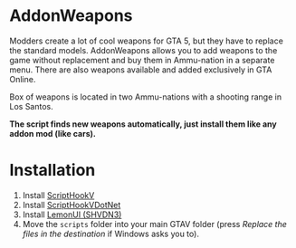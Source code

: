 # AddonWeapons
Modders create a lot of cool weapons for GTA 5, but they have to replace the standard models. AddonWeapons allows you to add weapons to the game without replacement and buy them in Ammu-nation in a separate menu. There are also weapons available and added exclusively in GTA Online.

Box of weapons is located in two Ammu-nations with a shooting range in Los Santos.

**The script finds new weapons automatically, just install them like any addon mod (like cars).**

# Installation

1. Install [ScriptHookV](http://dev-c.com/gtav/scripthookv/)
2. Install [ScriptHookVDotNet](https://github.com/scripthookvdotnet/scripthookvdotnet/releases/latest)
3. Install [LemonUI (SHVDN3)](https://github.com/LemonUIbyLemon/LemonUI/releases/latest)
4. Move the `scripts` folder into your main GTAV folder (press _Replace the files in the destination_ if Windows asks you to).
